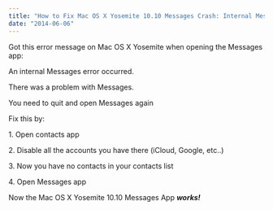 ```yaml
---
title: "How to Fix Mac OS X Yosemite 10.10 Messages Crash: Internal Messages error occurred"
date: "2014-06-06"
---
```


Got this error message on Mac OS X Yosemite when opening the Messages app:

  

An internal Messages error occurred.

There was a problem with Messages.

You need to quit and open Messages again

  

Fix this by:

1\. Open contacts app

2\. Disable all the accounts you have there (iCloud, Google, etc..)

3\. Now you have no contacts in your contacts list

4\. Open Messages app

  

Now the Mac OS X Yosemite 10.10 Messages App **_works!_**
